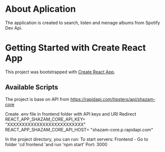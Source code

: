 # About Aplication

The application is created to search, listen and menage albums from Spotify Dev Api.

# Getting Started with Create React App

This project was bootstrapped with [Create React App](https://create-react-app.dev/).

## Available Scripts

The project is base on API from https://rapidapi.com/tipsters/api/shazam-core

Create .env file in frontend folder with API keys and URI Redirect
REACT_APP_SHAZAM_CORE_API_KEY= "XXXXXXXXXXXXXXXXXXXXXXXXXX"
REACT_APP_SHAZAM_CORE_API_HOST= "shazam-core.p.rapidapi.com"

In the project directory, you can run:
To start servers:
Frontend - Go to folder 'cd frontend 'and run 'npm start' Port: 3000
